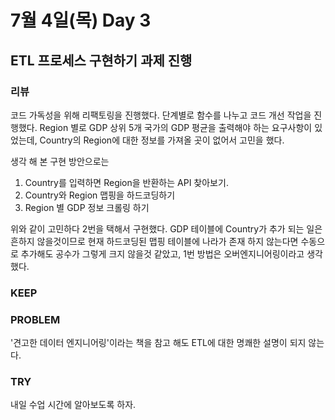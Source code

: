 # 7월 4일(목) Day 3

## ETL 프로세스 구현하기 과제 진행

### 리뷰

코드 가독성을 위해 리팩토링을 진행했다.
단계별로 함수를 나누고 코드 개선 작업을 진행했다.
Region 별로 GDP 상위 5개 국가의 GDP 평균을 출력해야 하는 요구사항이 있었는데, Country의 Region에 대한
정보를 가져올 곳이 없어서 고민을 했다.

생각 해 본 구현 방안으로는

1. Country를 입력하면 Region을 반환하는 API 찾아보기.
2. Country와 Region 맵핑을 하드코딩하기
3. Region 별 GDP 정보 크롤링 하기

위와 같이 고민하다 2번을 택해서 구현했다. GDP 테이블에 Country가 추가 되는 일은 흔하지 않을것이므로
현재 하드코딩된 맵핑 테이블에 나라가 존재 하지 않는다면 수동으로 추가해도 공수가 그렇게 크지 않을것 같았고, 1번 방법은
오버엔지니어링이라고 생각했다.

### KEEP

### PROBLEM

'견고한 데이터 엔지니어링'이라는 책을 참고 해도 ETL에 대한 명쾌한 설명이 되지 않는다.

### TRY

내일 수업 시간에 알아보도록 하자.
